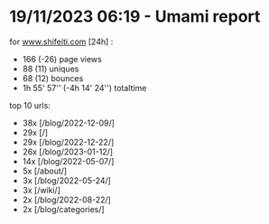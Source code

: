 # 19/11/2023 06:19 - Umami report
for www.shifeiti.com [24h] :

 - 166 (-26) page views
 - 88 (11) uniques
 - 68 (12) bounces
 - 1h 55' 57'' (-4h 14' 24'') totaltime


top 10 urls:
 - 38x [/blog/2022-12-09/]
 - 29x [/]
 - 29x [/blog/2022-12-22/]
 - 26x [/blog/2023-01-12/]
 - 14x [/blog/2022-05-07/]
 - 5x [/about/]
 - 3x [/blog/2022-05-24/]
 - 3x [/wiki/]
 - 2x [/blog/2022-08-22/]
 - 2x [/blog/categories/]


